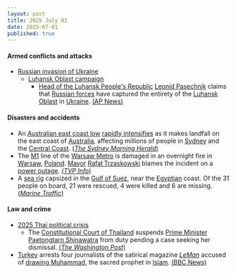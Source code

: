 ```yaml
---
layout: post
title: 2025 July 01
date: 2025-07-01
published: true
---
```



#### Armed conflicts and attacks

* [Russian invasion of Ukraine](https://en.wikipedia.org/wiki/Russian_invasion_of_Ukraine "Russian invasion of Ukraine")
  * [Luhansk Oblast campaign](https://en.wikipedia.org/wiki/Luhansk_Oblast_campaign "Luhansk Oblast campaign")
    * [Head of the Luhansk People's Republic](https://en.wikipedia.org/wiki/Head_of_the_Luhansk_People%27s_Republic "Head of the Luhansk People's Republic") [Leonid Pasechnik](https://en.wikipedia.org/wiki/Leonid_Pasechnik "Leonid Pasechnik") claims that [Russian forces](https://en.wikipedia.org/wiki/Russian_forces "Russian forces") have captured the entirety of the [Luhansk Oblast](https://en.wikipedia.org/wiki/Luhansk_Oblast "Luhansk Oblast") in [Ukraine](https://en.wikipedia.org/wiki/Ukraine "Ukraine"). [(AP News)](https://apnews.com/article/russia-ukraine-war-germany-d402df83478e83d86b30bd9b942d2532)

#### Disasters and accidents

* An [Australian east coast low](https://en.wikipedia.org/wiki/Australian_east_coast_low "Australian east coast low") [rapidly intensifies](https://en.wikipedia.org/wiki/Explosive_cyclogenesis "Explosive cyclogenesis") as it makes landfall on the east coast of [Australia](https://en.wikipedia.org/wiki/Australia "Australia"), affecting millions of people in [Sydney](https://en.wikipedia.org/wiki/Sydney "Sydney") and the [Central Coast](https://en.wikipedia.org/wiki/Central_Coast_%28New_South_Wales%29 "Central Coast (New South Wales)"). [(*The Sydney Morning Herald*)](https://www.smh.com.au/national/nsw/sydney-weather-live-bombogenesis-triggers-severe-weather-warning-as-rain-sets-in-20250701-p5mbib.html)
* The [M1](https://en.wikipedia.org/wiki/M1_%28Warsaw%29 "M1 (Warsaw)") line of the [Warsaw Metro](https://en.wikipedia.org/wiki/Warsaw_Metro "Warsaw Metro") is damaged in an overnight fire in [Warsaw](https://en.wikipedia.org/wiki/Warsaw "Warsaw"), [Poland](https://en.wikipedia.org/wiki/Poland "Poland"). [Mayor](https://en.wikipedia.org/wiki/Mayor_of_Warsaw "Mayor of Warsaw") [Rafał Trzaskowski](https://en.wikipedia.org/wiki/Rafa%C5%82_Trzaskowski "Rafał Trzaskowski") blames the incident on a [power outage](https://en.wikipedia.org/wiki/Power_outage "Power outage"). [(*TVP Info*)](https://www.tvp.info/87574992/warszawa-pozar-w-metrze-na-stacji-m1-raclawicka-wielkie-utrudnienia-w-ruchu-pociagow-gdzie-jezdzi-metro-komunikat-ztm)
* A [sea rig](https://en.wikipedia.org/wiki/Oil_platform "Oil platform") capsized in the [Gulf of Suez](https://en.wikipedia.org/wiki/Gulf_of_Suez "Gulf of Suez"), near the [Egyptian](https://en.wikipedia.org/wiki/Egypt "Egypt") coast. Of the 31 people on board, 21 were rescued, 4 were killed and 6 are missing. [(*Marine Traffic*)](https://www.marinetraffic.com/en/maritime-news/14/accidents/2025/12190/sea-rig-accident-in-the-gulf-of-suez-claims-4-lives-6-still-)

#### Law and crime

* [2025 Thai political crisis](https://en.wikipedia.org/wiki/2025_Thai_political_crisis "2025 Thai political crisis")
  * The [Constitutional Court of Thailand](https://en.wikipedia.org/wiki/Constitutional_Court_of_Thailand "Constitutional Court of Thailand") suspends [Prime Minister](https://en.wikipedia.org/wiki/Prime_Minister_of_Thailand "Prime Minister of Thailand") [Paetongtarn Shinawatra](https://en.wikipedia.org/wiki/Paetongtarn_Shinawatra "Paetongtarn Shinawatra") from duty pending a case seeking her dismissal. [(*The Washington Post*)](https://www.washingtonpost.com/world/2025/07/01/thailand-cabinet-paetongtarn-leak-call-cambodia/2523a636-5638-11f0-b45b-dc9aeb848c03_story.html)
* [Turkey](https://en.wikipedia.org/wiki/Turkey "Turkey") arrests four journalists of the satirical magazine *[LeMan](https://en.wikipedia.org/wiki/LeMan_%28magazine%29 "LeMan (magazine)")* accused of [drawing Muhammad](https://en.wikipedia.org/wiki/Depictions_of_Muhammad "Depictions of Muhammad"), the sacred prophet in [Islam](https://en.wikipedia.org/wiki/Islam "Islam"). [(BBC News)](https://www.bbc.com/news/articles/cvg11361q42o)
